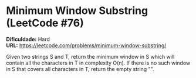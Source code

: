 # Minimum Window Substring (LeetCode #76)

**Dificuldade:** Hard  
**URL:** https://leetcode.com/problems/minimum-window-substring/

Given two strings S and T, return the minimum window in S which will contain all the characters in T in complexity O(n). If there is no such window in S that covers all characters in T, return the empty string "".
